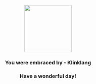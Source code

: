 <p align="center">
    <img src="https://raw.githubusercontent.com/PokeAPI/sprites/master/sprites/pokemon/601.png" width="150" height="150">
</p>
<h3 align="center">You were embraced by - <b>Klinklang</b></h3>
<h3 align="center">Have a wonderful day!</h3>
